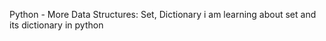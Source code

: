  Python - More Data Structures: Set, Dictionary
i am learning about set and its dictionary in python
